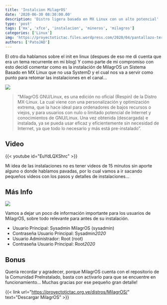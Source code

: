 ```yaml
---
title: 'Instalcion MilagrOS'
date: '2020-06-30 08:30:00.00'
description: 'Distro ligera basada en MX Linux con un alto potencial'
type: 'post'
tags: ['mx', 'xfce', 'instalacion', 'mineros', 'milagros']
categories: ['Linux']
img: 'https://proyectotictac.files.wordpress.com/2020/04/pantallazo-terminal2-milagros-2.0.png'
authors: ['PatoJAD']
---
```


El otro dia hablamos sobre el init en linux (despues de eso me di cuenta que era un tema recurrente en mi blog) Y como parte de mi compromiso con esto decidí comentar como es la instalación de MilagrOS un Sistema Basado en MX Linux que no usa SystemD y el cual nos va a servir como punto para retomar las instalaciones en el canal…

![](https://proyectotictac.files.wordpress.com/2020/04/pantallazo-escritorio-conky-milagros-2.0.png)

> “MilagrOS GNU/Linux, es una edición no oficial (Respin) de la Distro MX-Linux. La cual viene con una personalización y optimización extrema, que la hace ideal para ordenadores de bajos recursos o viejos, y para usuarios con nulo o limitado potencial de Internet y conocimientos de GNU/Linux. Una vez obtenida (descargada) e instalada, ya se pueda usar eficaz y eficientemente sin necesidad de Internet, ya que todo lo necesario y más está pre-instalado”.

## Video

{{< youtube id="EuYdLQXShrc" >}}

Mi idea de las instalaciones no es tener videos de 15 minutos sin aporte alguno o donde hablamos pavadas, por lo cual vamos a ir sacando pequeños videos con los pasos y detalles de instalaciones…

## Más Info

![](https://proyectotictac.files.wordpress.com/2020/04/pantallazo-mx-herramienta2-milagros-2.0.png)

Vamos a dejar un poco de información importante para los usuarios de MilagrOS, sobre todo relevante para antes de su instalación.

-   Usuario Principal: Sysadmin MilagrOS (sysadmin)
-   Contraseña Usuario Principal: Sysadmin*2020*
-   Usuario Administrador: Root (root)
-   Contraseña Usuario Principal: Root*2020*

## Bonus

Quería recordar y agradecer, porque MilagrOS cuenta con el repositorio de la Comunidad PreInstalado, basta con activarlo para que se encuentre en funcionamiento… Muchas gracias por ese pequeño gran detalle!

{{< link url="https://proyectotictac.org.ve/distros/MilagrOS/" text="Descargar MilagrOS" >}}
